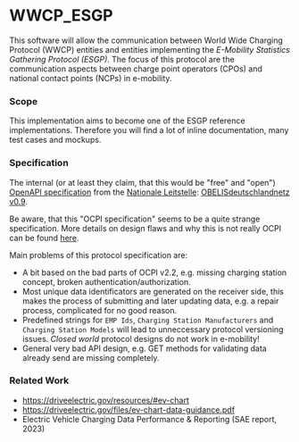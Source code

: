 # WWCP_ESGP


This software will allow the communication between World Wide Charging Protocol
(WWCP) entities and entities implementing the *E-Mobility Statistics Gathering Protocol (ESGP)*.
The focus of this protocol are the communication aspects between charge point operators (CPOs)
and national contact points (NCPs) in e-mobility.


### Scope

This implementation aims to become one of the ESGP reference implementations. Therefore you will find a lot of inline documentation, many test cases and mockups.


### Specification

The internal (or at least they claim, that this would be "free" and "open") [OpenAPI specification](https://www.openapis.org) from the [Nationale Leitstelle](https://nationale-leitstelle.de): [OBELISdeutschlandnetz v0.9](Leitstelle/OBELISdeutschlandnetz_0.9-1.yaml).

Be aware, that this "OCPI specification" seems to be a quite strange specification. More details on design flaws and why this is not really OCPI can be found [here](Leitstelle/README.md).

Main problems of this protocol specification are:
- A bit based on the bad parts of OCPI v2.2, e.g. missing charging station concept, broken authentication/authorization.
- Most unique data identificators are generated on the receiver side, this makes the process of submitting and later updating data, e.g. a repair process, complicated for no good reason.
- Predefined strings for `EMP Ids`, `Charging Station Manufacturers` and `Charging Station Models` will lead to unneccessary protocol versioning issues. *Closed world* protocol designs do not work in e-mobility!
- General very bad API design, e.g. GET methods for validating data already send are missing completely.


### Related Work

- https://driveelectric.gov/resources/#ev-chart
- https://driveelectric.gov/files/ev-chart-data-guidance.pdf
- Electric Vehicle Charging Data Performance & Reporting (SAE report, 2023)

